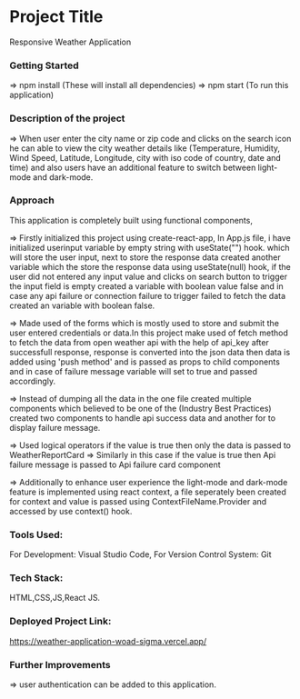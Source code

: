 # Project Title
Responsive Weather Application

### Getting Started
=> npm install (These will install all dependencies)
=> npm start (To run this application)

### Description of the project 
=> When user enter the city name or zip code and clicks on the search icon he can able to view the city weather details like (Temperature, Humidity, Wind Speed, Latitude, Longitude, city with iso code of country, date and time) and also users have an additional feature to switch between light-mode and dark-mode.

### Approach 
This application is completely built using functional components,

=> Firstly initialized this project using create-react-app, In App.js file, i have initialized userinput variable by empty string with useState("") hook. which will store the user input, next to store the response data created another variable which the store the response data using useState(null) hook, if the user did not entered any input value and clicks on search button to trigger the input field is empty created a variable with boolean value false and in case any api failure or connection failure to trigger failed to fetch the data created an variable with boolean false.

=> Made used of the forms which is mostly used to store and submit the user entered credentials or data.In this project make used of fetch method to fetch the data from open weather api with the help of api_key after successfull response, response is converted into the json data then data is added using 'push method' and is passed as props to child components and in case of failure message variable will set to true and passed accordingly. 

=> Instead of dumping all the data in the one file created multiple components which believed to be one of the (Industry Best Practices) created two components to handle api success data and another for to display failure message.

=> Used logical operators if the value is true then only the data is passed to WeatherReportCard 
=> Similarly in this case if the value is true then Api failure message is passed to Api failure card component

=> Additionally to enhance user experience the light-mode and dark-mode feature is implemented using react context, a file seperately been created for context and value is passed using ContextFileName.Provider and accessed by use context() hook.

### Tools Used:
For Development: Visual Studio Code,
For Version Control System: Git

### Tech Stack:
HTML,CSS,JS,React JS.

### Deployed Project Link:
https://weather-application-woad-sigma.vercel.app/

### Further Improvements
=> user authentication can be added to this application. 
 
